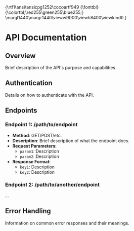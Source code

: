 {\rtf1\ansi\ansicpg1252\cocoartf949
{\fonttbl}
{\colortbl;\red255\green255\blue255;}
\margl1440\margr1440\vieww9000\viewh8400\viewkind0
}
# API Documentation

## Overview
Brief description of the API's purpose and capabilities.

## Authentication
Details on how to authenticate with the API.

## Endpoints

### Endpoint 1: /path/to/endpoint
- **Method**: GET/POST/etc.
- **Description**: Brief description of what the endpoint does.
- **Request Parameters**:
  - `param1`: Description
  - `param2`: Description
- **Response Format**:
  - `key1`: Description
  - `key2`: Description

### Endpoint 2: /path/to/another/endpoint
...

## Error Handling
Information on common error responses and their meanings.

